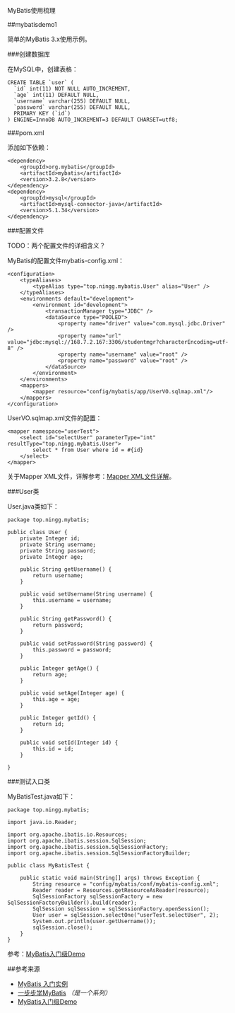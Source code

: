 MyBatis使用梳理 

##mybatisdemo1

简单的MyBatis 3.x使用示例。


###创建数据库

在MySQL中，创建表格：

	CREATE TABLE `user` (
	  `id` int(11) NOT NULL AUTO_INCREMENT,
	  `age` int(11) DEFAULT NULL,
	  `username` varchar(255) DEFAULT NULL,
	  `password` varchar(255) DEFAULT NULL,
	  PRIMARY KEY (`id`)
	) ENGINE=InnoDB AUTO_INCREMENT=3 DEFAULT CHARSET=utf8;


###pom.xml

添加如下依赖：

	<dependency>
		<groupId>org.mybatis</groupId>
		<artifactId>mybatis</artifactId>
		<version>3.2.8</version>
	</dependency>
	<dependency>
		<groupId>mysql</groupId>
		<artifactId>mysql-connector-java</artifactId>
		<version>5.1.34</version>
	</dependency>

###配置文件

TODO：两个配置文件的详细含义？

MyBatis的配置文件mybatis-config.xml：

	<configuration>
		<typeAliases>
			<typeAlias type="top.ningg.mybatis.User" alias="User" />
		</typeAliases>
		<environments default="development">
			<environment id="development">
				<transactionManager type="JDBC" />
				<dataSource type="POOLED">
					<property name="driver" value="com.mysql.jdbc.Driver" />
					<property name="url" value="jdbc:mysql://168.7.2.167:3306/studentmgr?characterEncoding=utf-8" />
					<property name="username" value="root" />
					<property name="password" value="root" />
				</dataSource>
			</environment>
		</environments>
		<mappers>
			<mapper resource="config/mybatis/app/UserVO.sqlmap.xml"/>
		</mappers>
	</configuration>
	
UserVO.sqlmap.xml文件的配置：

	<mapper namespace="userTest">
		<select id="selectUser" parameterType="int" resultType="top.ningg.mybatis.User">
			select * from User where id = #{id}
		</select>
	</mapper>


关于Mapper XML文件，详解参考：[Mapper XML文件详解][Mapper XML文件详解]。




###User类

User.java类如下：

	package top.ningg.mybatis;

	public class User {
		private Integer id;
		private String username;
		private String password;
		private Integer age;

		public String getUsername() {
			return username;
		}

		public void setUsername(String username) {
			this.username = username;
		}

		public String getPassword() {
			return password;
		}

		public void setPassword(String password) {
			this.password = password;
		}

		public Integer getAge() {
			return age;
		}

		public void setAge(Integer age) {
			this.age = age;
		}

		public Integer getId() {
			return id;
		}

		public void setId(Integer id) {
			this.id = id;
		}

	}


###测试入口类

MyBatisTest.java如下：

	package top.ningg.mybatis;

	import java.io.Reader;

	import org.apache.ibatis.io.Resources;
	import org.apache.ibatis.session.SqlSession;
	import org.apache.ibatis.session.SqlSessionFactory;
	import org.apache.ibatis.session.SqlSessionFactoryBuilder;

	public class MyBatisTest {

		public static void main(String[] args) throws Exception {
			String resource = "config/mybatis/conf/mybatis-config.xml";
			Reader reader = Resources.getResourceAsReader(resource);
			SqlSessionFactory sqlSessionFactory = new SqlSessionFactoryBuilder().build(reader);
			SqlSession sqlSession = sqlSessionFactory.openSession();
			User user = sqlSession.selectOne("userTest.selectUser", 2);
			System.out.println(user.getUsername());
			sqlSession.close();
		}
	}



参考：[MyBatis入门级Demo][MyBatis入门级Demo]












##参考来源

* [MyBatis 入门实例][MyBatis 入门实例]
* [一步步学MyBatis][一步步学MyBatis] *（是一个系列）*
* [MyBatis入门级Demo][MyBatis入门级Demo]




[MyBatis 入门实例]:			http://mybatis.github.io/mybatis-3/zh/getting-started.html
[MyBatis入门级Demo]:		http://www.cnblogs.com/kakag/p/3140278.html
[一步步学MyBatis]:			http://www.blogjava.net/davidjefiny/archive/2013/12.html
[Mapper XML文件详解]:		http://mybatis.github.io/mybatis-3/zh/sqlmap-xml.html

